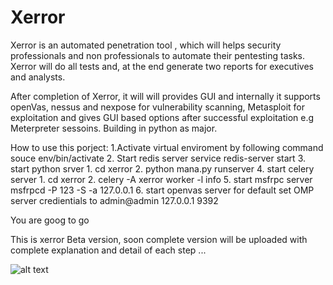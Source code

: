 # Xerror


Xerror is an automated penetration tool , which will helps security professionals and non professionals to automate their pentesting tasks. Xerror will do all tests and, at the end generate two reports for executives and analysts.

After completion of Xerror, it will will provides GUI and internally it supports openVas, nessus and nexpose for vulnerability scanning, Metasploit for exploitation and gives GUI based options after successful exploitation e.g Meterpreter sessoins.
Building in python as major. 


How to use this porject: 
 1.Activate virtual enviroment by following command 
      souce env/bin/activate
 2. Start redis server
      service redis-server start
 3. start python srver 
      1. cd xerror 
      2. python mana.py runserver 
 4. start celery server 
      1. cd xerror 
      2. celery -A xerror worker -l info 
 5. start msfrpc server 
      msfrpcd -P 123 -S -a 127.0.0.1
 6. start openvas server for default set OMP server credientials to admin@admin 127.0.0.1 9392 
 
 
 You are goog to go 
 
 This is xerror Beta version, soon complete version will be uploaded with complete explanation and detail of each step ...   
 
 ![alt text](https://imgur.com/a/PJuHTKm)

 
 
 
 
 
